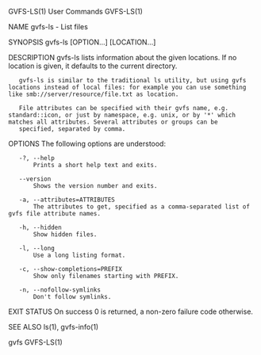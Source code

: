 GVFS-LS(1)                                                                                    User Commands                                                                                    GVFS-LS(1)

NAME
       gvfs-ls - List files

SYNOPSIS
       gvfs-ls [OPTION...] [LOCATION...]

DESCRIPTION
       gvfs-ls lists information about the given locations. If no location is given, it defaults to the current directory.

       gvfs-ls is similar to the traditional ls utility, but using gvfs locations instead of local files: for example you can use something like smb://server/resource/file.txt as location.

       File attributes can be specified with their gvfs name, e.g. standard::icon, or just by namespace, e.g. unix, or by '*' which matches all attributes. Several attributes or groups can be
       specified, separated by comma.

OPTIONS
       The following options are understood:

       -?, --help
           Prints a short help text and exits.

       --version
           Shows the version number and exits.

       -a, --attributes=ATTRIBUTES
           The attributes to get, specified as a comma-separated list of gvfs file attribute names.

       -h, --hidden
           Show hidden files.

       -l, --long
           Use a long listing format.

       -c, --show-completions=PREFIX
           Show only filenames starting with PREFIX.

       -n, --nofollow-symlinks
           Don't follow symlinks.

EXIT STATUS
       On success 0 is returned, a non-zero failure code otherwise.

SEE ALSO
       ls(1), gvfs-info(1)

gvfs                                                                                                                                                                                           GVFS-LS(1)
